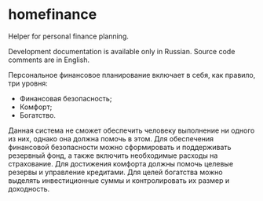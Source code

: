 # homefinance
Helper for personal finance planning.

Development documentation is available only in Russian.
Source code comments are in English.

Персональное финансовое планирование включает в себя, как правило, три уровня:
 * Финансовая безопасность;
 * Комфорт;
 * Богатство.

Данная система не сможет обеспечить человеку выполнение ни одного из них, однако она должна помочь в этом. Для обеспечения финансовой безопасности можно сформировать и поддерживать резервный фонд, а также включить необходимые расходы на страхование. Для достижения комфорта должны помочь целевые резервы и управление кредитами. Для целей богатства можно выделять инвестиционные суммы и контролировать их размер и доходность.
